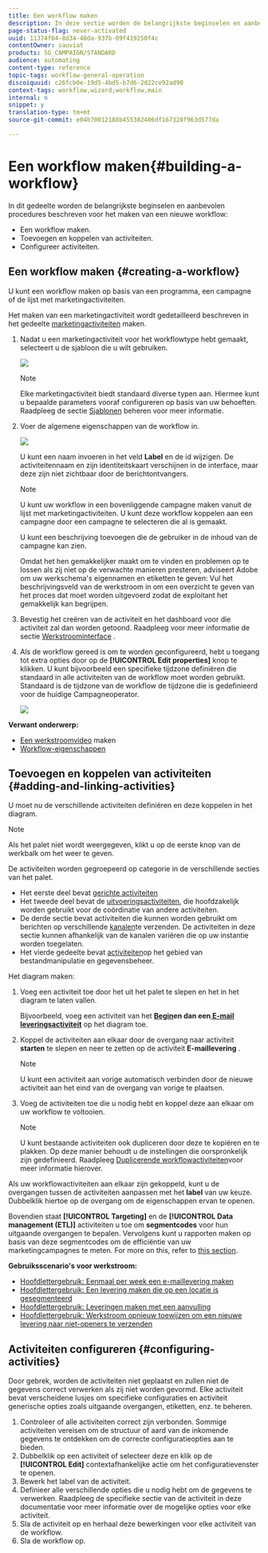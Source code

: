 ```yaml
---
title: Een workflow maken
description: In deze sectie worden de belangrijkste beginselen en aanbevolen procedures voor het maken van een nieuwe workflow beschreven.
page-status-flag: never-activated
uuid: 11374f64-8d34-40da-937b-09f419250f4c
contentOwner: sauviat
products: SG_CAMPAIGN/STANDARD
audience: automating
content-type: reference
topic-tags: workflow-general-operation
discoiquuid: c26fcb0e-19d5-4bd5-b7d6-2d22ce92ad90
context-tags: workflow,wizard;workflow,main
internal: n
snippet: y
translation-type: tm+mt
source-git-commit: e04b70012188b455382406df167328f963d577da

---
```



# Een workflow maken{#building-a-workflow}

In dit gedeelte worden de belangrijkste beginselen en aanbevolen procedures beschreven voor het maken van een nieuwe workflow:

* Een workflow maken.
* Toevoegen en koppelen van activiteiten.
* Configureer activiteiten.

## Een workflow maken {#creating-a-workflow}

U kunt een workflow maken op basis van een programma, een campagne of de lijst met marketingactiviteiten.

Het maken van een marketingactiviteit wordt gedetailleerd beschreven in het gedeelte [marketingactiviteiten](../../start/using/marketing-activities.md#creating-a-marketing-activity) maken.

1. Nadat u een marketingactiviteit voor het workflowtype hebt gemaakt, selecteert u de sjabloon die u wilt gebruiken.

   ![](assets/workflow_creation_1.png)

   >[!NOTE]
   >
   >Elke marketingactiviteit biedt standaard diverse typen aan. Hiermee kunt u bepaalde parameters vooraf configureren op basis van uw behoeften. Raadpleeg de sectie [Sjablonen](../../start/using/marketing-activity-templates.md) beheren voor meer informatie.

1. Voer de algemene eigenschappen van de workflow in.

   ![](assets/workflow_creation_2.png)

   U kunt een naam invoeren in het veld **Label** en de id wijzigen. De activiteitennaam en zijn identiteitskaart verschijnen in de interface, maar deze zijn niet zichtbaar door de berichtontvangers.

   >[!NOTE]
   >
   >U kunt uw workflow in een bovenliggende campagne maken vanuit de lijst met marketingactiviteiten. U kunt deze workflow koppelen aan een campagne door een campagne te selecteren die al is gemaakt.

   U kunt een beschrijving toevoegen die de gebruiker in de inhoud van de campagne kan zien.

   Omdat het hen gemakkelijker maakt om te vinden en problemen op te lossen als zij niet op de verwachte manieren presteren, adviseert Adobe om uw werkschema&#39;s eigennamen en etiketten te geven: Vul het beschrijvingsveld van de werkstroom in om een overzicht te geven van het proces dat moet worden uitgevoerd zodat de exploitant het gemakkelijk kan begrijpen.

1. Bevestig het creëren van de activiteit en het dashboard voor die activiteit zal dan worden getoond. Raadpleeg voor meer informatie de sectie [Werkstroominterface](../../automating/using/workflow-interface.md) .

1. Als de workflow gereed is om te worden geconfigureerd, hebt u toegang tot extra opties door op de **[!UICONTROL Edit properties]** knop te klikken. U kunt bijvoorbeeld een specifieke tijdzone definiëren die standaard in alle activiteiten van de workflow moet worden gebruikt. Standaard is de tijdzone van de workflow de tijdzone die is gedefinieerd voor de huidige Campagneoperator.

   ![](assets/workflow_properties.png)

**Verwant onderwerp:**

* [Een werkstroomvideo](https://docs.adobe.com/content/help/en/campaign-standard/using/managing-processes-and-data/workflow-general-operation/building-a-workflow.html) maken
* [Workflow-eigenschappen](../../automating/using/executing-a-workflow.md#workflow-properties)

## Toevoegen en koppelen van activiteiten {#adding-and-linking-activities}

U moet nu de verschillende activiteiten definiëren en deze koppelen in het diagram.

>[!NOTE]
>
>Als het palet niet wordt weergegeven, klikt u op de eerste knop van de werkbalk om het weer te geven.

De activiteiten worden gegroepeerd op categorie in de verschillende secties van het palet.

* Het eerste deel bevat [gerichte activiteiten](../../automating/using/about-targeting-activities.md)
* Het tweede deel bevat de [uitvoeringsactiviteiten](../../automating/using/about-execution-activities.md), die hoofdzakelijk worden gebruikt voor de coördinatie van andere activiteiten.
* De derde sectie bevat activiteiten die kunnen worden gebruikt om berichten op verschillende [kanalen](../../automating/using/about-channel-activities.md)te verzenden. De activiteiten in deze sectie kunnen afhankelijk van de kanalen variëren die op uw instantie worden toegelaten.
* Het vierde gedeelte bevat [activiteiten](../../automating/using/about-data-management-activities.md)op het gebied van bestandmanipulatie en gegevensbeheer.

Het diagram maken:

1. Voeg een activiteit toe door het uit het palet te slepen en het in het diagram te laten vallen.

   Bijvoorbeeld, voeg een activiteit van het **[Begin](../../automating/using/start-and-end.md)**en dan een**[ E-mail leveringsactiviteit](../../automating/using/email-delivery.md)** op het diagram toe.

1. Koppel de activiteiten aan elkaar door de overgang naar activiteit **starten** te slepen en neer te zetten op de activiteit **E-maillevering** .

   >[!NOTE]
   >
   >U kunt een activiteit aan vorige automatisch verbinden door de nieuwe activiteit aan het eind van de overgang van vorige te plaatsen.

1. Voeg de activiteiten toe die u nodig hebt en koppel deze aan elkaar om uw workflow te voltooien.

   >[!NOTE]
   >
   >U kunt bestaande activiteiten ook dupliceren door deze te kopiëren en te plakken. Op deze manier behoudt u de instellingen die oorspronkelijk zijn gedefinieerd. Raadpleeg [Duplicerende workflowactiviteiten](../../automating/using/workflow-interface.md#duplicating-workflow-activities)voor meer informatie hierover.

Als uw workflowactiviteiten aan elkaar zijn gekoppeld, kunt u de overgangen tussen de activiteiten aanpassen met het **label** van uw keuze. Dubbelklik hiertoe op de overgang om de eigenschappen ervan te openen.

Bovendien staat **[!UICONTROL Targeting]** en de **[!UICONTROL Data management (ETL)]** activiteiten u toe om **segmentcodes** voor hun uitgaande overgangen te bepalen. Vervolgens kunt u rapporten maken op basis van deze segmentcodes om de efficiëntie van uw marketingcampagnes te meten. For more on this, refer to [this section](../../reporting/using/creating-a-report-workflow-segment.md).

**Gebruiksscenario&#39;s voor werkstroom:**

* [Hoofdlettergebruik: Eenmaal per week een e-maillevering maken](../../automating/using/workflow-weekly-offer.md)
* [Hoofdlettergebruik: Een levering maken die op een locatie is gesegmenteerd](../../automating/using/workflow-segmentation-location.md)
* [Hoofdlettergebruik: Leveringen maken met een aanvulling](../../automating/using/workflow-created-query-with-complement.md)
* [Hoofdlettergebruik: Werkstroom opnieuw toewijzen om een nieuwe levering naar niet-openers te verzenden](../../automating/using/workflow-cross-channel-retargeting.md)

## Activiteiten configureren {#configuring-activities}

Door gebrek, worden de activiteiten niet geplaatst en zullen niet de gegevens correct verwerken als zij niet worden gevormd. Elke activiteit bevat verscheidene lusjes om specifieke configuraties en activiteit generische opties zoals uitgaande overgangen, etiketten, enz. te beheren.

1. Controleer of alle activiteiten correct zijn verbonden. Sommige activiteiten vereisen om de structuur of aard van de inkomende gegevens te ontdekken om de correcte configuratieopties aan te bieden.
1. Dubbelklik op een activiteit of selecteer deze en klik op de **[!UICONTROL Edit]** contextafhankelijke actie om het configuratievenster te openen.
1. Bewerk het label van de activiteit.
1. Definieer alle verschillende opties die u nodig hebt om de gegevens te verwerken. Raadpleeg de specifieke sectie van de activiteit in deze documentatie voor meer informatie over de mogelijke opties voor elke activiteit.
1. Sla de activiteit op en herhaal deze bewerkingen voor elke activiteit van de workflow.
1. Sla de workflow op.
